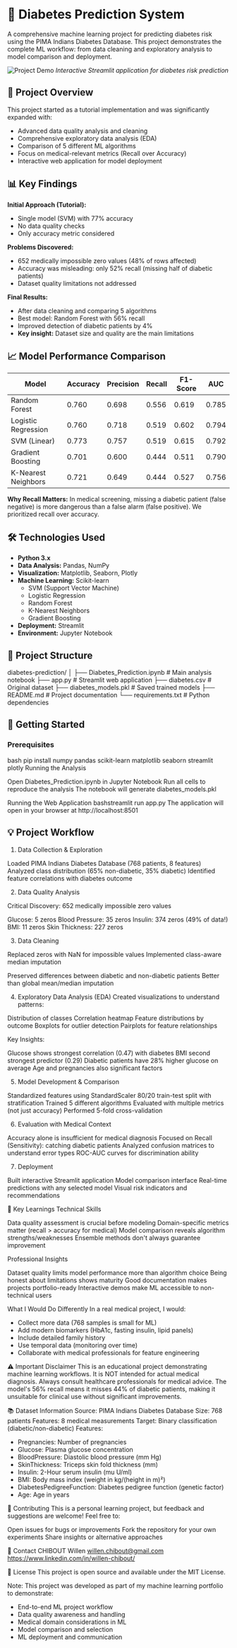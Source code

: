 # 🏥 Diabetes Prediction System

A comprehensive machine learning project for predicting diabetes risk using the PIMA Indians Diabetes Database. This project demonstrates the complete ML workflow: from data cleaning and exploratory analysis to model comparison and deployment.

![Project Demo](screenshot.png)
*Interactive Streamlit application for diabetes risk prediction*

## 🎯 Project Overview

This project started as a tutorial implementation and was significantly expanded with:
- Advanced data quality analysis and cleaning
- Comprehensive exploratory data analysis (EDA)
- Comparison of 5 different ML algorithms
- Focus on medical-relevant metrics (Recall over Accuracy)
- Interactive web application for model deployment

## 📊 Key Findings

**Initial Approach (Tutorial):**
- Single model (SVM) with 77% accuracy
- No data quality checks
- Only accuracy metric considered

**Problems Discovered:**
- 652 medically impossible zero values (48% of rows affected)
- Accuracy was misleading: only 52% recall (missing half of diabetic patients)
- Dataset quality limitations not addressed

**Final Results:**
- After data cleaning and comparing 5 algorithms
- Best model: Random Forest with 56% recall
- Improved detection of diabetic patients by 4%
- **Key insight:** Dataset size and quality are the main limitations

## 📈 Model Performance Comparison

| Model | Accuracy | Precision | Recall | F1-Score | AUC |
|-------|----------|-----------|--------|----------|-----|
| Random Forest | 0.760 | 0.698 | 0.556 | 0.619 | 0.785 |
| Logistic Regression | 0.760 | 0.718 | 0.519 | 0.602 | 0.794 |
| SVM (Linear) | 0.773 | 0.757 | 0.519 | 0.615 | 0.792 |
| Gradient Boosting | 0.701 | 0.600 | 0.444 | 0.511 | 0.790 |
| K-Nearest Neighbors | 0.721 | 0.649 | 0.444 | 0.527 | 0.756 |

**Why Recall Matters:** In medical screening, missing a diabetic patient (false negative) is more dangerous than a false alarm (false positive). We prioritized recall over accuracy.

## 🛠️ Technologies Used

- **Python 3.x**
- **Data Analysis:** Pandas, NumPy
- **Visualization:** Matplotlib, Seaborn, Plotly
- **Machine Learning:** Scikit-learn
  - SVM (Support Vector Machine)
  - Logistic Regression
  - Random Forest
  - K-Nearest Neighbors
  - Gradient Boosting
- **Deployment:** Streamlit
- **Environment:** Jupyter Notebook

## 📁 Project Structure
diabetes-prediction/
│
├── Diabetes_Prediction.ipynb    # Main analysis notebook
├── app.py                        # Streamlit web application
├── diabetes.csv                  # Original dataset
├── diabetes_models.pkl           # Saved trained models
├── README.md                     # Project documentation
└── requirements.txt              # Python dependencies

## 🚀 Getting Started

### Prerequisites
bash
pip install numpy pandas scikit-learn matplotlib seaborn streamlit plotly
Running the Analysis

Open Diabetes_Prediction.ipynb in Jupyter Notebook
Run all cells to reproduce the analysis
The notebook will generate diabetes_models.pkl

Running the Web Application
bashstreamlit run app.py
The application will open in your browser at http://localhost:8501


## 💡 Project Workflow

1. Data Collection & Exploration

Loaded PIMA Indians Diabetes Database (768 patients, 8 features)
Analyzed class distribution (65% non-diabetic, 35% diabetic)
Identified feature correlations with diabetes outcome


2. Data Quality Analysis

Critical Discovery: 652 medically impossible zero values

Glucose: 5 zeros
Blood Pressure: 35 zeros
Insulin: 374 zeros (49% of data!)
BMI: 11 zeros
Skin Thickness: 227 zeros


3. Data Cleaning

Replaced zeros with NaN for impossible values
Implemented class-aware median imputation

Preserved differences between diabetic and non-diabetic patients
Better than global mean/median imputation


4. Exploratory Data Analysis (EDA)
Created visualizations to understand patterns:

Distribution of classes
Correlation heatmap
Feature distributions by outcome
Boxplots for outlier detection
Pairplots for feature relationships

Key Insights:

Glucose shows strongest correlation (0.47) with diabetes
BMI second strongest predictor (0.29)
Diabetic patients have 28% higher glucose on average
Age and pregnancies also significant factors


5. Model Development & Comparison

Standardized features using StandardScaler
80/20 train-test split with stratification
Trained 5 different algorithms
Evaluated with multiple metrics (not just accuracy)
Performed 5-fold cross-validation


6. Evaluation with Medical Context

Accuracy alone is insufficient for medical diagnosis
Focused on Recall (Sensitivity): catching diabetic patients
Analyzed confusion matrices to understand error types
ROC-AUC curves for discrimination ability


7. Deployment

Built interactive Streamlit application
Model comparison interface
Real-time predictions with any selected model
Visual risk indicators and recommendations

📝 Key Learnings
Technical Skills

Data quality assessment is crucial before modeling
Domain-specific metrics matter (recall > accuracy for medical)
Model comparison reveals algorithm strengths/weaknesses
Ensemble methods don't always guarantee improvement


Professional Insights

Dataset quality limits model performance more than algorithm choice
Being honest about limitations shows maturity
Good documentation makes projects portfolio-ready
Interactive demos make ML accessible to non-technical users


What I Would Do Differently
In a real medical project, I would:

- Collect more data (768 samples is small for ML)
- Add modern biomarkers (HbA1c, fasting insulin, lipid panels)
- Include detailed family history
- Use temporal data (monitoring over time)
- Collaborate with medical professionals for feature engineering


⚠️ Important Disclaimer
This is an educational project demonstrating machine learning workflows. It is NOT intended for actual medical diagnosis. Always consult healthcare professionals for medical advice.
The model's 56% recall means it misses 44% of diabetic patients, making it unsuitable for clinical use without significant improvements.


📚 Dataset Information
Source: PIMA Indians Diabetes Database
Size: 768 patients
Features: 8 medical measurements
Target: Binary classification (diabetic/non-diabetic)
Features:

- Pregnancies: Number of pregnancies
- Glucose: Plasma glucose concentration
- BloodPressure: Diastolic blood pressure (mm Hg)
- SkinThickness: Triceps skin fold thickness (mm)
- Insulin: 2-Hour serum insulin (mu U/ml)
- BMI: Body mass index (weight in kg/(height in m)²)
- DiabetesPedigreeFunction: Diabetes pedigree function (genetic factor)
- Age: Age in years

🤝 Contributing
This is a personal learning project, but feedback and suggestions are welcome! Feel free to:

Open issues for bugs or improvements
Fork the repository for your own experiments
Share insights or alternative approaches

📧 Contact
CHIBOUT Willen
willen.chibout@gmail.com
https://www.linkedin.com/in/willen-chibout/


📄 License
This project is open source and available under the MIT License.

Note: This project was developed as part of my machine learning portfolio to demonstrate:

- End-to-end ML project workflow
- Data quality awareness and handling
- Medical domain considerations in ML
- Model comparison and selection
- ML deployment and communication
